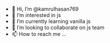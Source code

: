 - 👋 Hi, I’m @kamrulhasan769
- 👀 I’m interested in js
- 🌱 I’m currently learning vanilla js
- 💞️ I’m looking to collaborate on js team
- 📫 How to reach me ...

<!---
kamrulhasan769/kamrulhasan769 is a ✨ special ✨ repository because its `README responsibe design` (this file) appears on your GitHub profile.
You can click the Preview link to take a look at your changes.
--->
